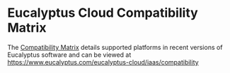 # Eucalyptus Cloud Compatibility Matrix
The [Compatibility Matrix](https://www.eucalyptus.com/eucalyptus-cloud/iaas/compatibility) details supported platforms in recent versions of Eucalyptus software and can be viewed at https://www.eucalyptus.com/eucalyptus-cloud/iaas/compatibility